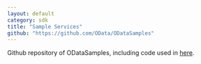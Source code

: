 ```yaml
---
layout: default
category: sdk
title: "Sample Services"
github: "https://github.com/OData/ODataSamples"
---
```

Github repository of ODataSamples, including code used in [here](https://www.odata.org/odata-services/).
